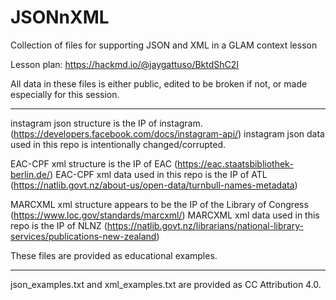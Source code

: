 # JSONnXML
Collection of files for supporting  JSON and XML in a GLAM context lesson

Lesson plan: https://hackmd.io/@jaygattuso/BktdShC2I 

All data in these files is either public, edited to be broken if not, or made especially for this session. 
______
 
instagram json structure is the IP of instagram. (https://developers.facebook.com/docs/instagram-api/) 
instagram json data used in this repo is intentionally changed/corrupted.  

EAC-CPF xml structure is the IP of EAC (https://eac.staatsbibliothek-berlin.de/) 
EAC-CPF xml data used in this repo is the IP of ATL (https://natlib.govt.nz/about-us/open-data/turnbull-names-metadata)

MARCXML xml structure appears to be the IP of the Library of Congress (https://www.loc.gov/standards/marcxml/) 
MARCXML xml data used in this repo is the IP of NLNZ (https://natlib.govt.nz/librarians/national-library-services/publications-new-zealand) 

These files are provided as educational examples. 

______

json_examples.txt and xml_examples.txt are provided as CC Attribution 4.0. 
